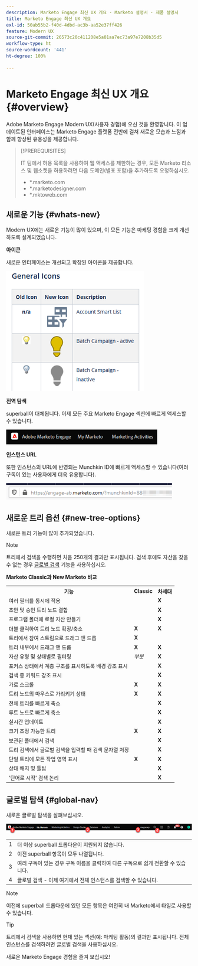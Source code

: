 ```yaml
---
description: Marketo Engage 최신 UX 개요 - Marketo 설명서 - 제품 설명서
title: Marketo Engage 최신 UX 개요
exl-id: 50ab55b2-f40d-4dbd-ac3b-aa52e37ff426
feature: Modern UX
source-git-commit: 26573c20c411208e5a01aa7ec73a97e7208b35d5
workflow-type: ht
source-wordcount: '441'
ht-degree: 100%

---
```


# Marketo Engage 최신 UX 개요 {#overview}

Adobe Marketo Engage Modern UX(사용자 경험)에 오신 것을 환영합니다. 이 업데이트된 인터페이스는 Marketo Engage 플랫폼 전반에 걸쳐 새로운 모습과 느낌과 함께 향상된 유용성을 제공합니다.

>[!PREREQUISITES]
>
>IT 팀에서 허용 목록을 사용하여 웹 액세스를 제한하는 경우, 모든 Marketo 리소스 및 웹소켓을 허용하려면 다음 도메인(별표 포함)을 추가하도록 요청하십시오.
>
>* *.marketo.com
>* *.marketodesigner.com
>* *.mktoweb.com

## 새로운 기능 {#whats-new}

Modern UX에는 새로운 기능이 많이 있으며, 이 모든 기능은 마케팅 경험을 크게 개선하도록 설계되었습니다.

**아이콘**

새로운 인터페이스는 개선되고 확장된 아이콘을 제공합니다.

![](assets/overview-2.png)

**전역 탐색**

superball이 대체됩니다. 이제 모든 주요 Marketo Engage 섹션에 빠르게 액세스할 수 있습니다.

![](assets/overview-5.png)

**인스턴스 URL**

또한 인스턴스의 URL에 반영되는 Munchkin ID에 빠르게 액세스할 수 있습니다(여러 구독이 있는 사용자에게 더욱 유용합니다).

![](assets/overview-6.png)

## 새로운 트리 옵션 {#new-tree-options}

새로운 트리 기능이 많이 추가되었습니다.

>[!NOTE]
>
>트리에서 검색을 수행하면 처음 250개의 결과만 표시됩니다. 검색 후에도 자산을 찾을 수 없는 경우 [글로벌 검색](/help/marketo/product-docs/marketo-engage-modern-ux/using-the-global-search.md) 기능을 사용하십시오.

**Marketo Classic과 New Marketo 비교**

<table>
 <tbody>
  <tr>
   <th>기능</th>
   <th>Classic</th>
   <th>차세대</th>
  </tr>
  <tr>
   <td>여러 필터를 동시에 적용</td>
   <td></td>
   <td><strong>X</strong></td>
  </tr>
  <tr>
   <td>초안 및 승인 트리 노드 결합</td>
   <td></td>
   <td><strong>X</strong></td>
  </tr>
  <tr>
   <td>프로그램 폴더에 로컬 자산 만들기</td>
   <td></td>
   <td><strong>X</strong></td>
  </tr>
  <tr>
   <td>더블 클릭하여 트리 노드 확장/축소</td>
   <td><strong>X</strong></td>
   <td><strong>X</strong></td>
  </tr>
  <tr>
   <td>트리에서 참여 스트림으로 드래그 앤 드롭</td>
   <td><strong>X</strong></td>
   <td></td>
  </tr>
  <tr>
   <td>트리 내부에서 드래그 앤 드롭</td>
   <td><strong>X</strong></td>
   <td><strong>X</strong></td>
  </tr>
  <tr>
   <td>자산 유형 및 상태별로 필터링</td>
   <td><i>부분</i></td>
   <td><strong>X</strong></td>
  </tr>
  <tr>
   <td>포커스 상태에서 계층 구조를 표시하도록 배경 강조 표시</td>
   <td></td>
   <td><strong>X</strong></td>
  </tr>
  <tr>
   <td>검색 중 키워드 강조 표시</td>
   <td></td>
   <td><strong>X</strong></td>
  </tr>
  <tr>
   <td>가로 스크롤</td>
   <td><strong>X</strong></td>
   <td><strong>X</strong></td>
  </tr>
  <tr>
   <td>트리 노드의 마우스로 가리키기 상태</td>
   <td><strong>X</strong></td>
   <td><strong>X</strong></td>
  </tr>
  <tr>
   <td>전체 트리를 빠르게 축소</td>
   <td></td>
   <td><strong>X</strong></td>
  </tr>
  <tr>
   <td>루트 노드로 빠르게 축소</td>
   <td></td>
   <td><strong>X</strong></td>
  </tr>
  <tr>
   <td>실시간 업데이트</td>
   <td></td>
   <td><strong>X</strong></td>
  </tr>
  <tr>
   <td>크기 조정 가능한 트리</td>
   <td><strong>X</strong></td>
   <td><strong>X</strong></td>
  </tr>
  <tr>
   <td>보관된 폴더에서 검색</td>
   <td></td>
   <td><strong>X</strong></td>
  </tr>
  <tr>
   <td>트리 검색에서 글로벌 검색을 입력할 때 검색 문자열 저장</td>
   <td></td>
   <td><strong>X</strong></td>
  </tr>
  <tr>
   <td>단일 트리에 모든 작업 영역 표시</td>
   <td><strong>X</strong></td>
   <td><strong>X</strong></td>
  </tr>
  <tr>
   <td>상태 배지 및 툴팁</td>
   <td></td>
   <td><strong>X</strong></td>
  </tr>
  <tr>
   <td>'단어로 시작' 검색 논리</td>
   <td></td>
   <td><strong>X</strong></td>
  </tr>
 </tbody>
</table>

## 글로벌 탐색 {#global-nav}

새로운 글로벌 탐색을 살펴보십시오.

![](assets/overview-7.png)

<table>
 <tbody>
  <tr>
   <td>1</td>
   <td>더 이상 superball 드롭다운이 지원되지 않습니다.</td>
  </tr>
  <tr>
   <td>2</td>
   <td>이전 superball 항목이 모두 나열됩니다.</td>
  </tr>
  <tr>
  <tr>
   <td>3</td>
   <td>여러 구독이 있는 경우 구독 이름을 클릭하여 다른 구독으로 쉽게 전환할 수 있습니다.</td>
  </tr>
  <tr>
   <td>4</td>
   <td>글로벌 검색 - 이제 여기에서 전체 인스턴스를 검색할 수 있습니다.</td>
  </tr>
 </tbody>
</table>

>[!NOTE]
>
>이전에 superball 드롭다운에 있던 모든 항목은 여전히 내 Marketo에서 타일로 사용할 수 있습니다.

>[!TIP]
>
>트리에서 검색을 사용하면 현재 있는 섹션(예: 마케팅 활동)의 결과만 표시됩니다. 전체 인스턴스를 검색하려면 글로벌 검색을 사용하십시오.

새로운 Marketo Engage 경험을 즐겨 보십시오!
